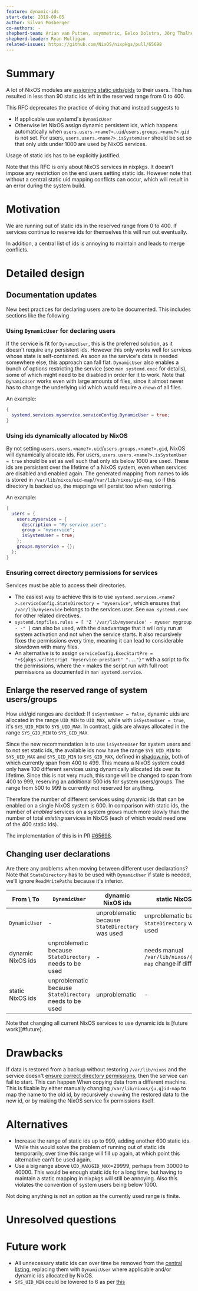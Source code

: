 ```yaml
---
feature: dynamic-ids
start-date: 2019-09-05
author: Silvan Mosberger
co-authors: -
shepherd-team: Arian van Putten, asymmetric, Eelco Dolstra, Jörg Thalheim, Ryan Mulligan
shepherd-leader: Ryan Mulligan
related-issues: https://github.com/NixOS/nixpkgs/pull/65698
---
```


# Summary
[summary]: #summary

A lot of NixOS modules are [assigning static uids/gids](https://github.com/NixOS/nixpkgs/blob/044cc701c23ede96355eb1dc997985b4dfac0372/nixos/modules/misc/ids.nix#L36) to their users. This has resulted in less than 90 static ids left in the reserved range from 0 to 400.

This RFC deprecates the practice of doing that and instead suggests to
- If applicable use systemd's `DynamicUser`
- Otherwise let NixOS assign dynamic persistent ids, which happens automatically when `users.users.<name?>.uid`/`users.groups.<name?>.gid` is not set. For users, `users.users.<name?>.isSystemUser` should be set so that only uids under 1000 are used by NixOS services.

Usage of static ids has to be explicitly justified.

Note that this RFC is only about NixOS services in nixpkgs. It doesn't impose any restriction on the end users setting static ids. However note that without a central static uid mapping conflicts can occur, which will result in an error during the system build.

# Motivation
[motivation]: #motivation

We are running out of static ids in the reserved range from 0 to 400. If services continue to reserve ids for themselves this will run out eventually.

In addition, a central list of ids is annoying to maintain and leads to merge conflicts.

# Detailed design
[design]: #detailed-design

## Documentation updates

New best practices for declaring users are to be documented. This includes sections like the following

### Using `DynamicUser` for declaring users

If the service is fit for `DynamicUser`, this is the preferred solution, as it doesn't require any persistent ids. However this only works well for services whose state is self-contained. As soon as the service's data is needed somewhere else, this approach can fall flat. `DynamicUser` also enables a bunch of options restricting the service (see `man systemd.exec` for details), some of which might need to be disabled in order for it to work. Note that `DynamicUser` works even with large amounts of files, since it almost never has to change the underlying uid which would require a `chown` of all files.

An example:

```nix
{
  systemd.services.myservice.serviceConfig.DynamicUser = true;
}
```

### Using ids dynamically allocated by NixOS


By not setting `users.users.<name?>.uid`/`users.groups.<name?>.gid`, NixOS will dynamically allocate ids. For users, `users.users.<name?>.isSystemUser = true` should be set as well such that only ids below 1000 are used. These ids are persistent over the lifetime of a NixOS system, even when services are disabled and enabled again. The generated mapping from names to ids is stored in `/var/lib/nixos/uid-map`/`/var/lib/nixos/gid-map`, so if this directory is backed up, the mappings will persist too when restoring.

An example:

```nix
{
  users = {
    users.myservice = {
      description = "My service user";
      group = "myservice";
      isSystemUser = true;
    };
    groups.myservice = {};
  };
}
```

### Ensuring correct directory permissions for services

Services must be able to access their directories.
- The easiest way to achieve this is to use `systemd.services.<name?>.serviceConfig.StateDirectory = "myservice"`, which ensures that `/var/lib/myservice` belongs to the services user. See `man systemd.exec` for other related directives.
- `systemd.tmpfiles.rules = [ "Z '/var/lib/myservice' - myuser mygroup - -" ]` can also be used, with the disadvantage that it will only run at system activation and not when the service starts. It also recursively fixes the permissions every time, meaning it can lead to considerable slowdown with many files.
- An alternative is to assign `serviceConfig.ExecStartPre = "+${pkgs.writeScript "myservice-prestart" "..."}"` with a script to fix the permissions, where the `+` makes the script run with full root permissions as documented in `man systemd.service`.

## Enlarge the reserved range of system users/groups

How uid/gid ranges are decided: If `isSystemUser = false`, dynamic uids are allocated in the range `UID_MIN` to `UID_MAX`, while with `isSystemUser = true`, it's `SYS_UID_MIN` to `SYS_UID_MAX`. In contrast, gids are always allocated in the range `SYS_GID_MIN` to `SYS_GID_MAX`.

Since the new recommendation is to use `isSystemUser` for system users and to not set static ids, the available ids now have the range `SYS_UID_MIN` to `SYS_UID_MAX` and `SYS_GID_MIN` to `SYS_GID_MAX`, defined in [shadow.nix](https://github.com/NixOS/nixpkgs/blob/044cc701c23ede96355eb1dc997985b4dfac0372/nixos/modules/programs/shadow.nix#L13-L21), both of which currently span from 400 to 499. This means a NixOS system could only have 100 different services using dynamically allocated ids over its lifetime. Since this is not very much, this range will be changed to span from 400 to 999, reserving an additional 500 ids for system users/groups. The range from 500 to 999 is currently not reserved for anything.

Therefore the number of different services using dynamic ids that can be enabled on a single NixOS system is 600. In comparison with static ids, the number of *enabled* services on a system grows much more slowly than the number of total *existing* services in NixOS (each of which would need one of the 400 static ids).

The implementation of this is in PR [#65698](https://github.com/NixOS/nixpkgs/pull/65698).

## Changing user declarations

Are there any problems when moving between different user declarations? Note that `StateDirectory` has to be used with `DynamicUser` if state is needed, we'll ignore `ReadWritePaths` because it's inferior.

| From \ To | `DynamicUser` | dynamic NixOS ids | static NixOS ids |
| --- | --- | --- | --- |
| `DynamicUser` | - | unproblematic because `StateDirectory` was used | unproblematic because `StateDirectory` was used |
| dynamic NixOS ids | unproblematic because `StateDirectory` needs to be used | - | needs manual `/var/lib/nixos/{g,u}id-map` change if different id |
| static NixOS ids | unproblematic because `StateDirectory` needs to be used | unproblematic | - |

Note that changing all current NixOS services to use dynamic ids is [future work][#future].

# Drawbacks
[drawbacks]: #drawbacks

If data is restored from a backup without restoring `/var/lib/nixos` and the service doesn't [ensure correct directory permissions](#ensuring-correct-directory-permissions-for-services), then the service can fail to start. This can happen When copying data from a different machine. This is fixable by either manually changing `/var/lib/nixos/{u,g}id-map` to map the name to the old id, by recursively `chown`ing the restored data to the new id, or by making the NixOS service fix permissions itself.

# Alternatives
[alternatives]: #alternatives

- Increase the range of static ids up to 999, adding another 600 static ids. While this would solve the problem of running out of static ids temporarily, over time this range will fill up again, at which point this alternative can't be used again.
- Use a big range above `UID_MAX`/`GID_MAX`=29999, perhaps from 30000 to 40000. This would be enough static ids for a long time, but having to maintain a static mapping in nixpkgs will still be annoying. Also this violates the convention of system users being below 1000.

Not doing anything is not an option as the currently used range is finite.

# Unresolved questions
[unresolved]: #unresolved-questions

# Future work
[future]: #future-work

- All unnecessary static ids can over time be removed from the [central listing](https://github.com/NixOS/nixpkgs/blob/044cc701c23ede96355eb1dc997985b4dfac0372/nixos/modules/misc/ids.nix#L36), replacing them with `DynamicUser` where applicable and/or dynamic ids allocated by NixOS.
- `SYS_UID_MIN` could be lowered to 6 as per [this](https://github.com/systemd/systemd/blob/f4ea7552c109942b49cc1a3c37e959716fb8c453/doc/UIDS-GIDS.md#summary)
